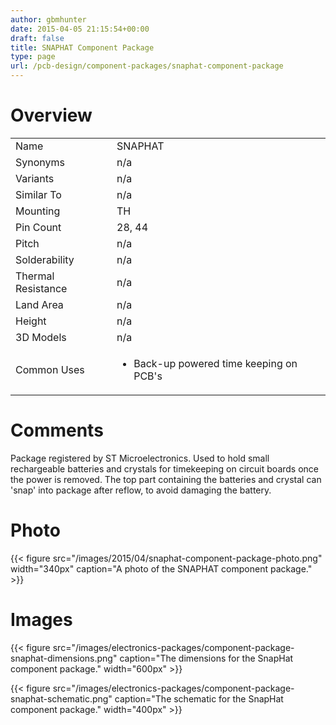 ```yaml
---
author: gbmhunter
date: 2015-04-05 21:15:54+00:00
draft: false
title: SNAPHAT Component Package
type: page
url: /pcb-design/component-packages/snaphat-component-package
---
```


# Overview


<table>
<tbody>
<tr>
<td >Name
</td>

<td >SNAPHAT
</td>
</tr>
<tr >

<td >Synonyms
</td>

<td >n/a
</td>
</tr>
<tr >

<td >Variants
</td>

<td >n/a
</td>
</tr>
<tr >

<td >Similar To
</td>

<td >n/a
</td>
</tr>
<tr >

<td >Mounting
</td>

<td >TH
</td>
</tr>
<tr >

<td >Pin Count
</td>

<td >28, 44
</td>
</tr>
<tr >

<td >Pitch
</td>

<td >n/a
</td>
</tr>
<tr >

<td >Solderability
</td>

<td >n/a
</td>
</tr>
<tr >

<td >Thermal Resistance
</td>

<td >n/a
</td>
</tr>
<tr >

<td >Land Area
</td>

<td >n/a
</td>
</tr>
<tr >

<td >Height
</td>

<td >n/a
</td>
</tr>
<tr >

<td >3D Models
</td>

<td >n/a
</td>
</tr>
<tr >

<td >Common Uses
</td>

<td >



  * Back-up powered time keeping on PCB's


</td>
</tr>
</tbody>
</table>

# Comments

Package registered by ST Microelectronics. Used to hold small rechargeable batteries and crystals for timekeeping on circuit boards once the power is removed. The top part containing the batteries and crystal can 'snap' into package after reflow, to avoid damaging the battery.

# Photo

{{< figure src="/images/2015/04/snaphat-component-package-photo.png" width="340px" caption="A photo of the SNAPHAT component package."  >}}

# Images

{{< figure src="/images/electronics-packages/component-package-snaphat-dimensions.png" caption="The dimensions for the SnapHat component package."  width="600px" >}}

{{< figure src="/images/electronics-packages/component-package-snaphat-schematic.png" caption="The schematic for the SnapHat component package."  width="400px" >}}
